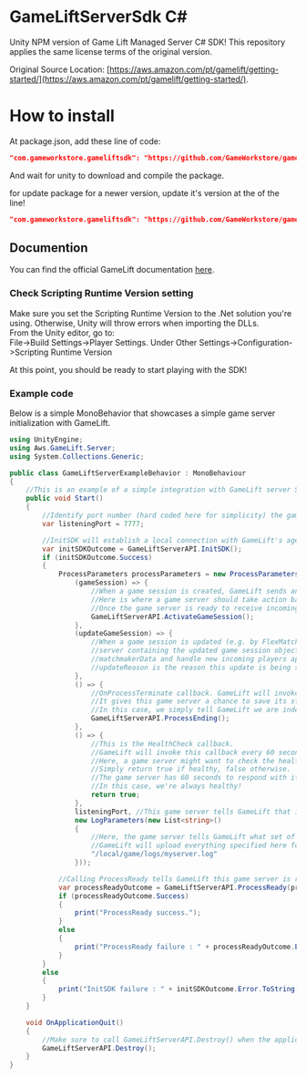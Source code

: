 # GameLiftServerSdk C#

Unity NPM version of Game Lift Managed Server C# SDK! This repository applies the same license terms of the original version.

Original Source Location: [https://aws.amazon.com/pt/gamelift/getting-started/](https://aws.amazon.com/pt/gamelift/getting-started/).

# How to install

At package.json, add these line of code:
```json
"com.gameworkstore.gameliftsdk": "https://github.com/GameWorkstore/gamelift-server-sdk.git#4.0.2008",
```

And wait for unity to download and compile the package.

for update package for a newer version, update it's version at the of the line!
```json
"com.gameworkstore.gameliftsdk": "https://github.com/GameWorkstore/gamelift-server-sdk.git#4.0.2008",
```

## Documention
You can find the official GameLift documentation [here](https://aws.amazon.com/documentation/gamelift/).

###  Check Scripting Runtime Version setting
Make sure you set the Scripting Runtime Version to the .Net solution you're using. 
Otherwise, Unity will throw errors when importing the DLLs.  
From the Unity editor, go to:  
File->Build Settings->Player Settings. Under Other Settings->Configuration->Scripting Runtime Version

At this point, you should be ready to start playing with the SDK!

### Example code
Below is a simple MonoBehavior that showcases a simple game server initialization with GameLift.
```csharp
using UnityEngine;
using Aws.GameLift.Server;
using System.Collections.Generic;

public class GameLiftServerExampleBehavior : MonoBehaviour
{
    //This is an example of a simple integration with GameLift server SDK that will make game server processes go active on GameLift!
    public void Start()
    {
        //Identify port number (hard coded here for simplicity) the game server is listening on for player connections
        var listeningPort = 7777;

        //InitSDK will establish a local connection with GameLift's agent to enable further communication.
        var initSDKOutcome = GameLiftServerAPI.InitSDK();
        if (initSDKOutcome.Success)
        {
            ProcessParameters processParameters = new ProcessParameters(
                (gameSession) => {
                    //When a game session is created, GameLift sends an activation request to the game server and passes along the game session object containing game properties and other settings.
                    //Here is where a game server should take action based on the game session object.
                    //Once the game server is ready to receive incoming player connections, it should invoke GameLiftServerAPI.ActivateGameSession()
                    GameLiftServerAPI.ActivateGameSession();
                },
                (updateGameSession) => {
                    //When a game session is updated (e.g. by FlexMatch backfill), GameLiftsends a request to the game
                    //server containing the updated game session object.  The game server can then examine the provided
                    //matchmakerData and handle new incoming players appropriately.
                    //updateReason is the reason this update is being supplied.
                },
                () => {
                    //OnProcessTerminate callback. GameLift will invoke this callback before shutting down an instance hosting this game server.
                    //It gives this game server a chance to save its state, communicate with services, etc., before being shut down.
                    //In this case, we simply tell GameLift we are indeed going to shutdown.
                    GameLiftServerAPI.ProcessEnding();
                }, 
                () => {
                    //This is the HealthCheck callback.
                    //GameLift will invoke this callback every 60 seconds or so.
                    //Here, a game server might want to check the health of dependencies and such.
                    //Simply return true if healthy, false otherwise.
                    //The game server has 60 seconds to respond with its health status. GameLift will default to 'false' if the game server doesn't respond in time.
                    //In this case, we're always healthy!
                    return true;
                },
                listeningPort, //This game server tells GameLift that it will listen on port 7777 for incoming player connections.
                new LogParameters(new List<string>()
                {
                    //Here, the game server tells GameLift what set of files to upload when the game session ends.
                    //GameLift will upload everything specified here for the developers to fetch later.
                    "/local/game/logs/myserver.log"
                }));

            //Calling ProcessReady tells GameLift this game server is ready to receive incoming game sessions!
            var processReadyOutcome = GameLiftServerAPI.ProcessReady(processParameters);
            if (processReadyOutcome.Success)
            {
                print("ProcessReady success.");
            }
            else
            {
                print("ProcessReady failure : " + processReadyOutcome.Error.ToString());
            }
        }
        else
        {
            print("InitSDK failure : " + initSDKOutcome.Error.ToString());
        }
    }

    void OnApplicationQuit()
    {
        //Make sure to call GameLiftServerAPI.Destroy() when the application quits. This resets the local connection with GameLift's agent.
        GameLiftServerAPI.Destroy();
    }
}
```
